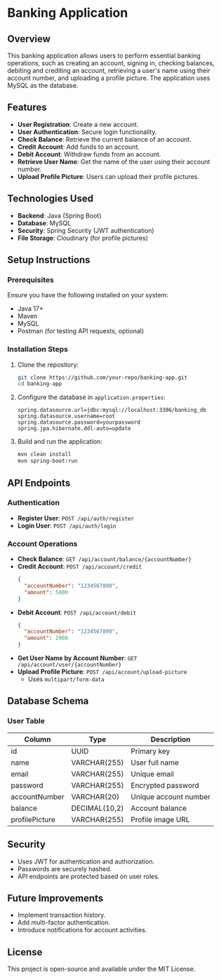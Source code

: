 # Banking Application

## Overview
This banking application allows users to perform essential banking operations, such as creating an account, signing in, checking balances, debiting and crediting an account, retrieving a user's name using their account number, and uploading a profile picture. The application uses MySQL as the database.

## Features
- **User Registration**: Create a new account.
- **User Authentication**: Secure login functionality.
- **Check Balance**: Retrieve the current balance of an account.
- **Credit Account**: Add funds to an account.
- **Debit Account**: Withdraw funds from an account.
- **Retrieve User Name**: Get the name of the user using their account number.
- **Upload Profile Picture**: Users can upload their profile pictures.

## Technologies Used
- **Backend**: Java (Spring Boot)
- **Database**: MySQL
- **Security**: Spring Security (JWT authentication)
- **File Storage**: Cloudinary (for profile pictures)

## Setup Instructions
### Prerequisites
Ensure you have the following installed on your system:
- Java 17+
- Maven
- MySQL
- Postman (for testing API requests, optional)

### Installation Steps
1. Clone the repository:
   ```sh
   git clone https://github.com/your-repo/banking-app.git
   cd banking-app
   ```
2. Configure the database in `application.properties`:
   ```properties
   spring.datasource.url=jdbc:mysql://localhost:3306/banking_db
   spring.datasource.username=root
   spring.datasource.password=yourpassword
   spring.jpa.hibernate.ddl-auto=update
   ```
3. Build and run the application:
   ```sh
   mvn clean install
   mvn spring-boot:run
   ```

## API Endpoints
### Authentication
- **Register User**: `POST /api/auth/register`
- **Login User**: `POST /api/auth/login`

### Account Operations
- **Check Balance**: `GET /api/account/balance/{accountNumber}`
- **Credit Account**: `POST /api/account/credit`
  ```json
  {
    "accountNumber": "1234567890",
    "amount": 5000
  }
  ```
- **Debit Account**: `POST /api/account/debit`
  ```json
  {
    "accountNumber": "1234567890",
    "amount": 2000
  }
  ```
- **Get User Name by Account Number**: `GET /api/account/user/{accountNumber}`
- **Upload Profile Picture**: `POST /api/account/upload-picture`
   - Uses `multipart/form-data`

## Database Schema
### User Table
| Column       | Type        | Description         |
|-------------|------------|---------------------|
| id          | UUID       | Primary key        |
| name        | VARCHAR(255) | User full name     |
| email       | VARCHAR(255) | Unique email      |
| password    | VARCHAR(255) | Encrypted password |
| accountNumber | VARCHAR(20) | Unique account number |
| balance     | DECIMAL(10,2) | Account balance   |
| profilePicture | VARCHAR(255) | Profile image URL |

## Security
- Uses JWT for authentication and authorization.
- Passwords are securely hashed.
- API endpoints are protected based on user roles.

## Future Improvements
- Implement transaction history.
- Add multi-factor authentication.
- Introduce notifications for account activities.

## License
This project is open-source and available under the MIT License.
